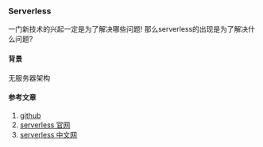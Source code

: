 ### Serverless

一门新技术的兴起一定是为了解决哪些问题! 那么serverless的出现是为了解决什么问题?

#### 背景

无服务器架构









#### 参考文章

1. [github](https://github.com/serverless/serverless/blob/master/README_CN.md)
2. [serverless 官网](https://www.serverless.com/cn/)
3. [serverless 中文网](https://serverlesscloud.cn/)